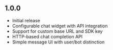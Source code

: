 ## 1.0.0

* Initial release
* Configurable chat widget with API integration
* Support for custom base URL and SDK key
* HTTP-based chat completion API
* Simple message UI with user/bot distinction